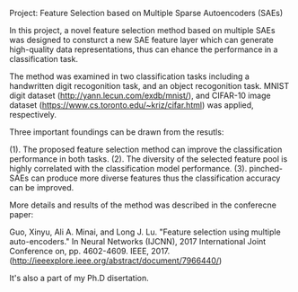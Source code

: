 Project: Feature Selection based on Multiple Sparse Autoencoders (SAEs)

In this project, a novel feature selection method based on multiple SAEs was designed to consturct 
a new SAE feature layer which can generate high-quality data representations, thus can ehance the 
performance in a classification task.

The method was examined in two classification tasks including a handwritten digit recogonition task,
and an object recogonition task. MNIST digit dataset (http://yann.lecun.com/exdb/mnist/), and CIFAR-10
image dataset (https://www.cs.toronto.edu/~kriz/cifar.html) was applied, respectively.

Three important foundings can be drawn from the resutls:

(1). The proposed feature selection method can improve the classification performance in both tasks. 
(2). The diversity of the selected feature pool is highly correlated with the classification model performance.
(3). pinched-SAEs can produce more diverse features thus the classification accuracy can be improved.

More details and results of the method was described in the conferecne paper:

Guo, Xinyu, Ali A. Minai, and Long J. Lu. "Feature selection using multiple auto-encoders." 
In Neural Networks (IJCNN), 2017 International Joint Conference on, pp. 4602-4609. IEEE, 2017.
(http://ieeexplore.ieee.org/abstract/document/7966440/)

It's also a part of my Ph.D disertation.
